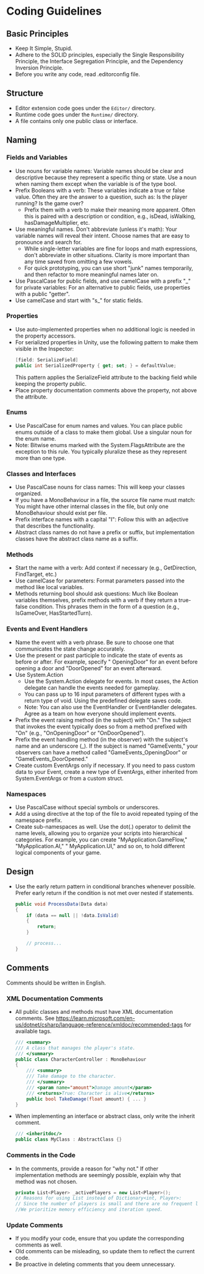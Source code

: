 # Coding Guidelines

## Basic Principles

- Keep It Simple, Stupid.
- Adhere to the SOLID principles, especially the Single Responsibility Principle, the Interface Segregation Principle,
  and the Dependency Inversion Principle.
- Before you write any code, read .editorconfig file.

## Structure

- Editor extension code goes under the `Editor/` directory.
- Runtime code goes under the `Runtime/` directory.
- A file contains only one public class or interface.

## Naming

### Fields and Variables

- Use nouns for variable names: Variable names should be clear and descriptive because they represent a specific thing
  or state. Use a noun when naming them except when the variable is of the type bool.
- Prefix Booleans with a verb: These variables indicate a true or false value. Often they are the answer to a question,
  such as: Is the player running? Is the game over?
    - Prefix them with a verb to make their meaning more apparent. Often this is paired with a description or condition,
      e.g., isDead, isWalking, hasDamageMultiplier, etc.
- Use meaningful names. Don't abbreviate (unless it's math): Your variable names will reveal their intent. Choose names
  that are easy to pronounce and search for.
    - While single-letter variables are fine for loops and math expressions, don't abbreviate in other situations.
      Clarity is more important than any time saved from omitting a few vowels.
    - For quick prototyping, you can use short "junk" names temporarily, and then refactor to more meaningful names
      later on.
- Use PascalCase for public fields, and use camelCase with a prefix "_" for private variables: For an alternative to
  public fields, use properties with a public "getter".
- Use camelCase and start with "s_" for static fields.

### Properties

- Use auto-implemented properties when no additional logic is needed in the property accessors.
- For serialized properties in Unity, use the following pattern to make them visible in the Inspector:
    ```csharp
    [field: SerializeField]
    public int SerializedProperty { get; set; } = defaultValue;
    ```
  This pattern applies the SerializeField attribute to the backing field while keeping the property public.
- Place property documentation comments above the property, not above the attribute.

### Enums

- Use PascalCase for enum names and values. You can place public enums outside of a class to make them global. Use a
  singular noun for the enum name.
- Note: Bitwise enums marked with the System.FlagsAttribute are the exception to this rule. You typically pluralize
  these as they represent more than one type.

### Classes and Interfaces

- Use PascalCase nouns for class names: This will keep your classes organized.
- If you have a MonoBehaviour in a file, the source file name must match: You might have other internal classes in the
  file, but only one MonoBehaviour should exist per file.
- Prefix interface names with a capital "I": Follow this with an adjective that describes the functionality.
- Abstract class names do not have a prefix or suffix, but implementation classes have the abstract class name as a suffix.

### Methods

- Start the name with a verb: Add context if necessary (e.g., GetDirection, FindTarget, etc.)
- Use camelCase for parameters: Format parameters passed into the method like local variables.
- Methods returning bool should ask questions: Much like Boolean variables themselves, prefix methods with a verb if they return a true-false condition. This phrases them in the form of a question (e.g., IsGameOver, HasStartedTurn).

### Events and Event Handlers

- Name the event with a verb phrase. Be sure to choose one that communicates the state change accurately.
- Use the present or past participle to indicate the state of events as before or after. For example, specify "
  OpeningDoor" for an event before opening a door and "DoorOpened" for an event afterward.
- Use System.Action
    - Use the System.Action delegate for events. In most cases, the Action<T> delegate can handle the events needed for
      gameplay.
    - You can pass up to 16 input parameters of different types with a return type of void. Using the predefined
      delegate saves code.
    - Note: You can also use the EventHandler or EventHandler<TEventArgs> delegates. Agree as a team on how everyone
      should implement events.
- Prefix the event raising method (in the subject) with "On." The subject that invokes the event typically does so from
  a method prefixed with "On" (e.g., "OnOpeningDoor" or "OnDoorOpened").
- Prefix the event handling method (in the observer) with the subject's name and an underscore (_). If the subject is
  named "GameEvents," your observers can have a method called "GameEvents_OpeningDoor" or "GameEvents_DoorOpened."
- Create custom EventArgs only if necessary. If you need to pass custom data to your Event, create a new type of
  EventArgs, either inherited from System.EventArgs or from a custom struct.

### Namespaces

- Use PascalCase without special symbols or underscores.
- Add a using directive at the top of the file to avoid repeated typing of the namespace prefix.
- Create sub-namespaces as well. Use the dot(.) operator to delimit the name levels, allowing you to organize your
  scripts into hierarchical categories. For example, you can create "MyApplication.GameFlow," "MyApplication.AI," "
  MyApplication.UI," and so on, to hold different logical components of your game.

## Design

- Use the early return pattern in conditional branches whenever possible. Prefer early return if the condition is not
  met over nested if statements.
    ```csharp
    public void ProcessData(Data data)
    {
        if (data == null || !data.IsValid)
        {
            return;
        }

        // process...
    }
    ```

## Comments

Comments should be written in English.

### XML Documentation Comments

- All public classes and methods must have XML documentation comments. See https://learn.microsoft.com/en-us/dotnet/csharp/language-reference/xmldoc/recommended-tags for available tags.
    ```csharp
    /// <summary>
    /// A class that manages the player's state.
    /// </summary>
    public class CharacterController : MonoBehaviour
    {
        /// <summary>
        /// Take damage to the character.
        /// </summary>
        /// <param name="amount">Damage amount</param>
        /// <returns>True: Character is alive</returns>
        public bool TakeDamage(float amount) { ... }
    }
    ```
- When implementing an interface or abstract class, only write the inherit comment.
    ```csharp
    /// <inheritdoc/>
    public class MyClass : AbstractClass {}
    ```

### Comments in the Code

- In the comments, provide a reason for "why not." If other implementation methods are seemingly possible, explain why that method was not chosen.
    ```csharp
    private List<Player> _activePlayers = new List<Player>();
    // Reasons for using List instead of Dictionary<int, Player>:
    // Since the number of players is small and there are no frequent lookup operations,
    //We prioritize memory efficiency and iteration speed.
    ```

### Update Comments

- If you modify your code, ensure that you update the corresponding comments as well.
- Old comments can be misleading, so update them to reflect the current code.
- Be proactive in deleting comments that you deem unnecessary.
